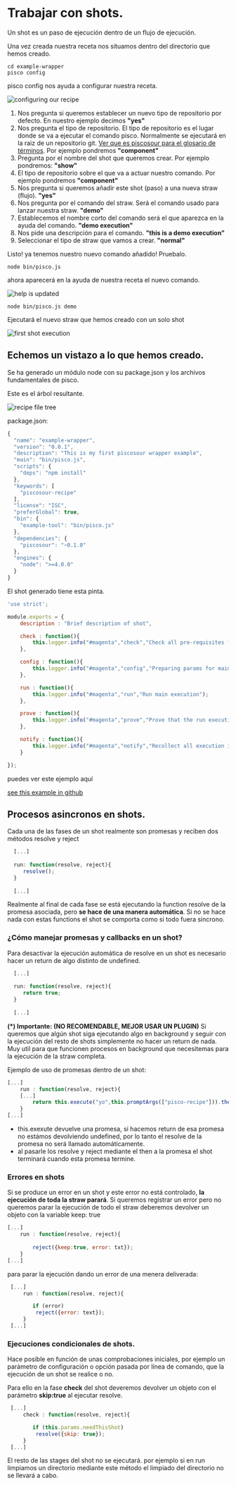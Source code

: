 # Trabajar con shots.

Un shot es un paso de ejecución dentro de un flujo de ejecución.

Una vez creada nuestra receta nos situamos dentro del directorio que hemos creado.

    cd example-wrapper
    pisco config
    
pisco config nos ayuda a configurar nuestra receta.

![configuring our recipe](images/started6.png)

1. Nos pregunta si queremos establecer un nuevo tipo de repositorio por defecto. En nuestro ejemplo decimos **"yes"**
2. Nos pregunta el tipo de repositorio. El tipo de repositorio es el lugar donde se va a ejecutar el comando pisco. Normalmente se ejecutará en la raiz de un repositorio git. [Ver que es piscosour para el glosario de términos](what_is_piscosour.md).
Por ejemplo pondremos **"component"**  
3. Pregunta por el nombre del shot que queremos crear. Por ejemplo pondremos: **"show"**
4. El tipo de repositorio sobre el que va a actuar nuestro comando. Por ejemplo pondremos **"component"**
5. Nos pregunta si queremos añadir este shot (paso) a una nueva straw (flujo). **"yes"**
6. Nos pregunta por el comando del straw. Será el comando usado para lanzar nuestra straw. **"demo"**
7. Establecemos el nombre corto del comando será el que aparezca en la ayuda del comando. **"demo execution"**
8. Nos pide una descripción para el comando. **"this is a demo execution"**
9. Seleccionar el tipo de straw que vamos a crear. **"normal"**

Listo! ya tenemos nuestro nuevo comando añadido! Pruebalo.

    node bin/pisco.js

ahora aparecerá en la ayuda de nuestra receta el nuevo comando.

![help is updated](images/started8.png)

    node bin/pisco.js demo

Ejecutará el nuevo straw que hemos creado con un solo shot

![first shot execution](images/started9.png)

## Echemos un vistazo a lo que hemos creado.

Se ha generado un módulo node con su package.json y los archivos fundamentales de pisco.

Este es el árbol resultante.

![recipe file tree](images/started7.png)
 
package.json:
```js
{
  "name": "example-wrapper",
  "version": "0.0.1",
  "description": "This is my first piscosour wrapper example",
  "main": "bin/pisco.js",
  "scripts": {
    "deps": "npm install"
  },
  "keywords": [
    "piscosour-recipe"
  ],
  "license": "ISC",
  "preferGlobal": true,
  "bin": {
    "example-tool": "bin/pisco.js"
  },
  "dependencies": {
    "piscosour": "~0.1.0"
  },
  "engines": {
    "node": ">=4.0.0"
  }
}
```

El shot generado tiene esta pinta.

```js
'use strict';

module.exports = {
    description : "Brief description of shot",

    check : function(){
        this.logger.info("#magenta","check","Check all pre-requisites for the execution");
    },

    config : function(){
        this.logger.info("#magenta","config","Preparing params for main execution");
    },

    run : function(){
        this.logger.info("#magenta","run","Run main execution");
    },

    prove : function(){
        this.logger.info("#magenta","prove","Prove that the run execution was ok");
    },

    notify : function(){
        this.logger.info("#magenta","notify","Recollect all execution information and notify");
    }

});


```

puedes ver este ejemplo aquí

[see this example in github](https://github.com/cellsjs/piscosour-examples)

## Procesos asincronos en shots. 

Cada una de las fases de un shot realmente son promesas y reciben dos métodos resolve y reject

```js
  [...]
  
  run: function(resolve, reject){
     resolve();  
  }
  
  [...]
```

Realmente al final de cada fase se está ejecutando la function resolve de la promesa asociada, pero **se hace de una manera automática**. Si no se hace nada con estas functions el shot se comporta como si todo fuera sincrono.

### ¿Cómo manejar promesas y callbacks en un shot?

Para desactivar la ejecución automática de resolve en un shot es necesario hacer un return de algo distinto de undefined.
 
```js
  [...]
  
  run: function(resolve, reject){
     return true;  
  }
  
  [...]
```

**(*) Importante: (NO RECOMENDABLE, MEJOR USAR UN PLUGIN)** Si queremos que algún shot siga ejecutando algo en background y seguir con la ejecución del resto de shots simplemente no hacer un return de nada. Muy util para que funcionen procesos en background que necesitemas para la ejecución de la straw completa.

Ejemplo de uso de promesas dentro de un shot:

```js
[...]
    run : function(resolve, reject){
    [...]
        return this.execute("yo",this.promptArgs(["pisco-recipe"])).then(resolve,reject);
    }
[...]

```

- this.exexute devuelve una promesa, si hacemos return de esa promesa no estámos devolviendo undefined, por lo tanto el resolve de la promesa no será llamado automáticamente.
- al pasarle los resolve y reject mediante el then a la promesa el shot terminará cuando esta promesa termine.

### Errores en shots

Si se produce un error en un shot y este error no está controlado, **la ejecución de toda la straw parará**. Si queremos registrar un error pero no queremos parar la ejecución de todo el straw deberemos devolver un objeto con la variable keep: true

```js
[...]
    run : function(resolve, reject){
    
        reject({keep:true, error: txt});
    }
[...]

```

para parar la ejecución dando un error de una menera deliverada:
 
```js
 [...]
     run : function(resolve, reject){

        if (error)
         reject({error: text});
     }
 [...]

```

### Ejecuciones condicionales de shots.

Hace posible en función de unas comprobaciones iniciales, por ejemplo un parámetro de configuración o opción pasada por línea de comando, que la ejecución de un shot se realice o no. 

Para ello en la fase **check** del shot deveremos devolver un objeto con el parámetro **skip:true** al ejecutar resolve.

```js
 [...]
     check : function(resolve, reject){

        if (this.params.needThisShot)
         resolve({skip: true});
     }
 [...]

```

El resto de las stages del shot no se ejecutará. por ejemplo si en run limpiamos un directorio mediante este método el limpiado del directorio no se llevará a cabo.



